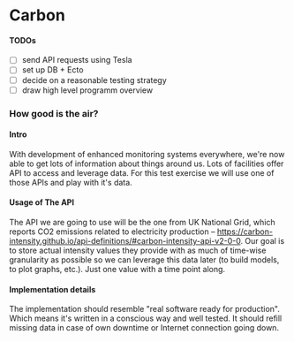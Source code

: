# Carbon

#### TODOs

- [ ] send API requests using Tesla
- [ ] set up DB + Ecto
- [ ] decide on a reasonable testing strategy
- [ ] draw high level programm overview 

### How good is the air?

#### Intro
With development of enhanced monitoring systems everywhere, we're now able to get lots of information about things around us. Lots of facilities offer API to access and leverage data.  For this test exercise we will use one of those APIs and play with it's data.

#### Usage of The API
The API we are going to use will be the one from UK National Grid, which reports CO2 emissions related to electricity production – https://carbon-intensity.github.io/api-definitions/#carbon-intensity-api-v2-0-0. Our goal is to store actual intensity values they provide with as much of time-wise granularity as possible so we can leverage this data later (to build models, to plot graphs, etc.). Just one value with a time point along.

#### Implementation details
The implementation should resemble "real software ready for production". Which means it's written in a conscious way and well tested. It should refill missing data in case of own downtime or Internet connection going down.

